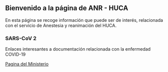 ## Bienvenido a la página de ANR - HUCA

En esta página se recoge información que puede ser de interés, relacionada con el servicio de Anestesia y reanimación del HUCA.

### SARS-CoV 2

Enlaces interesantes a documentación relacionada con la enfermedad COVID-19 

[Pagina del Ministerio](https://www.mscbs.gob.es/profesionales/saludPublica/ccayes/alertasActual/nCov-China/home.htm)

